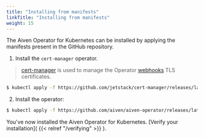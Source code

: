 ```yaml
---
title: "Installing from manifests"
linkTitle: "Installing from manifests"
weight: 15
---
```


The Aiven Operator for Kubernetes can be installed by applying the manifests present in the GitHub repository.

1. Install the `cert-manager` operator.

> [cert-manager](https://cert-manager.io/) is used to manage the Operator [webhooks](https://kubernetes.io/docs/reference/access-authn-authz/extensible-admission-controllers/) TLS certificates.

```bash
$ kubectl apply -f https://github.com/jetstack/cert-manager/releases/latest/download/cert-manager.yaml
```

2. Install the operator:

```bash
$ kubectl apply -f https://github.com/aiven/aiven-operator/releases/latest/download/deployment.yaml
```

You've now installed the Aiven Operator for Kubernetes. [Verify your installation]( {{< relref "/verifying" >}} ).
